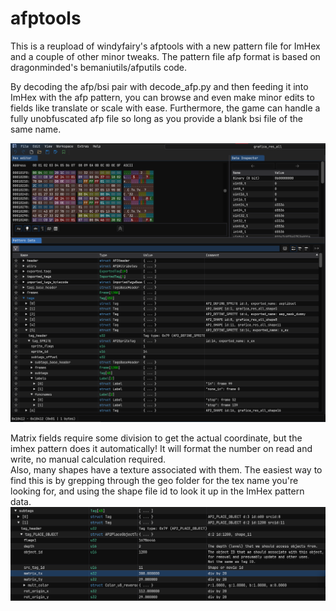 # afptools
This is a reupload of windyfairy's afptools with a new pattern file for ImHex and a couple of other minor tweaks.
The pattern file afp format is based on dragonminded's bemaniutils/afputils code.  

By decoding the afp/bsi pair with decode_afp.py and then feeding it into ImHex with the afp pattern, you can browse and
even make minor edits to fields like translate or scale with ease. Furthermore, the game can handle a fully unobfuscated
afp file so long as you provide a blank bsi file of the same name.

![ImHex preview 1](images/image1.png)  

Matrix fields require some division to get the actual coordinate, but the imhex pattern does it automatically! It will 
format the number on read and write, no manual calculation required.  
Also, many shapes have a texture associated with them. The easiest way to find this is by grepping through the geo folder for 
the tex name you're looking for, and using the shape file id to look it up in the ImHex pattern data.
![Alt text](images/image2.png)
